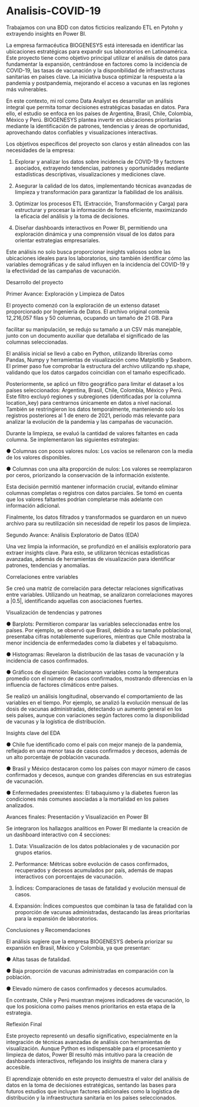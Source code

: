 # Analisis-COVID-19
Trabajamos con una BDD con datos ficticios realizando ETL en Pytohn y extrayendo insights en Power BI.


La empresa farmacéutica BIOGENESYS está interesada en identificar las ubicaciones estratégicas para expandir sus laboratorios en Latinoamérica. Este proyecto tiene como objetivo principal utilizar el análisis de datos para fundamentar la expansión, centrándose en factores como la incidencia de COVID-19, las tasas de vacunación y la disponibilidad de infraestructuras sanitarias en países clave. La iniciativa busca optimizar la respuesta a la pandemia y postpandemia, mejorando el acceso a vacunas en las regiones más vulnerables.

En este contexto, mi rol como Data Analyst es desarrollar un análisis integral que permita tomar decisiones estratégicas basadas en datos. Para ello, el estudio se enfoca en los países de Argentina, Brasil, Chile, Colombia, México y Perú. BIOGENESYS plantea invertir en ubicaciones prioritarias mediante la identificación de patrones, tendencias y áreas de oportunidad, aprovechando datos confiables y visualizaciones interactivas.

Los objetivos específicos del proyecto son claros y están alineados con las necesidades de la empresa:

1. Explorar y analizar los datos sobre incidencia de COVID-19 y factores asociados, extrayendo tendencias, patrones y oportunidades mediante estadísticas descriptivas, visualizaciones y mediciones clave.

2. Asegurar la calidad de los datos, implementando técnicas avanzadas de limpieza y transformación para garantizar la fiabilidad de los análisis.

3. Optimizar los procesos ETL (Extracción, Transformación y Carga) para estructurar y procesar la información de forma eficiente, maximizando la eficacia del análisis y la toma de decisiones.

4. Diseñar dashboards interactivos en Power BI, permitiendo una exploración dinámica y una comprensión visual de los datos para orientar estrategias empresariales.

Este análisis no solo busca proporcionar insights valiosos sobre las ubicaciones ideales para los laboratorios, sino también identificar cómo las variables demográficas y de salud influyen en la incidencia del COVID-19 y la efectividad de las campañas de vacunación.


Desarrollo del proyecto

Primer Avance: Exploración y Limpieza de Datos

El proyecto comenzó con la exploración de un extenso dataset proporcionado por Ingeniería de Datos. El archivo original contenía 12,216,057 filas y 50 columnas, ocupando un tamaño de 21 GB. Para

facilitar su manipulación, se redujo su tamaño a un CSV más manejable, junto con un documento auxiliar que detallaba el significado de las columnas seleccionadas.

El análisis inicial se llevó a cabo en Python, utilizando librerías como Pandas, Numpy y herramientas de visualización como Matplotlib y Seaborn. El primer paso fue comprobar la estructura del archivo utilizando np.shape, validando que los datos cargados coincidían con el tamaño especificado.

Posteriormente, se aplicó un filtro geográfico para limitar el dataset a los países seleccionados: Argentina, Brasil, Chile, Colombia, México y Perú. Este filtro excluyó regiones y subregiones (identificadas por la columna location_key) para centrarnos únicamente en datos a nivel nacional. También se restringieron los datos temporalmente, manteniendo solo los registros posteriores al 1 de enero de 2021, periodo más relevante para analizar la evolución de la pandemia y las campañas de vacunación.

Durante la limpieza, se evaluó la cantidad de valores faltantes en cada columna. Se implementaron las siguientes estrategias:

● Columnas con pocos valores nulos: Los vacíos se rellenaron con la media de los valores disponibles.

● Columnas con una alta proporción de nulos: Los valores se reemplazaron por ceros, priorizando la conservación de la información existente.

Esta decisión permitió mantener información crucial, evitando eliminar columnas completas o registros con datos parciales. Se tomó en cuenta que los valores faltantes podrían completarse más adelante con información adicional.

Finalmente, los datos filtrados y transformados se guardaron en un nuevo archivo para su reutilización sin necesidad de repetir los pasos de limpieza.


Segundo Avance: Análisis Exploratorio de Datos (EDA)

Una vez limpia la información, se profundizó en el análisis exploratorio para extraer insights clave. Para esto, se utilizaron técnicas estadísticas avanzadas, además de herramientas de visualización para identificar patrones, tendencias y anomalías.

Correlaciones entre variables

Se creó una matriz de correlación para detectar relaciones significativas entre variables. Utilizando un heatmap, se analizaron correlaciones mayores a |0.5|, identificando aquellas con asociaciones fuertes.

Visualización de tendencias y patrones

● Barplots: Permitieron comparar las variables seleccionadas entre los países. Por ejemplo, se observó que Brasil, debido a su tamaño poblacional, presentaba cifras notablemente superiores, mientras que Chile mostraba la menor incidencia de enfermedades como la diabetes y el tabaquismo.

● Histogramas: Revelaron la distribución de las tasas de vacunación y la incidencia de casos confirmados.

● Gráficos de dispersión: Relacionaron variables como la temperatura promedio con el número de casos confirmados, mostrando diferencias en la influencia de factores climáticos entre países.

Se realizó un análisis longitudinal, observando el comportamiento de las variables en el tiempo. Por ejemplo, se analizó la evolución mensual de las dosis de vacunas administradas, detectando un aumento general en los seis países, aunque con variaciones según factores como la disponibilidad de vacunas y la logística de distribución.

Insights clave del EDA

● Chile fue identificado como el país con mejor manejo de la pandemia, reflejado en una menor tasa de casos confirmados y decesos, además de un alto porcentaje de población vacunada.

● Brasil y México destacaron como los países con mayor número de casos confirmados y decesos, aunque con grandes diferencias en sus estrategias de vacunación.

● Enfermedades preexistentes: El tabaquismo y la diabetes fueron las condiciones más comunes asociadas a la mortalidad en los países analizados.


Avances finales: Presentación y Visualización en Power BI

Se integraron los hallazgos analíticos en Power BI mediante la creación de un dashboard interactivo con 4 secciones:

1. Data: Visualización de los datos poblacionales y de vacunación por grupos etarios.

2. Performance: Métricas sobre evolución de casos confirmados, recuperados y decesos acumulados por país, además de mapas interactivos con porcentajes de vacunación.

3. Índices: Comparaciones de tasas de fatalidad y evolución mensual de casos.

4. Expansión: Índices compuestos que combinan la tasa de fatalidad con la proporción de vacunas administradas, destacando las áreas prioritarias para la expansión de laboratorios.


Conclusiones y Recomendaciones

El análisis sugiere que la empresa BIOGENESYS debería priorizar su expansión en Brasil, México y Colombia, ya que presentan:

● Altas tasas de fatalidad.

● Baja proporción de vacunas administradas en comparación con la población.

● Elevado número de casos confirmados y decesos acumulados.

En contraste, Chile y Perú muestran mejores indicadores de vacunación, lo que los posiciona como países menos prioritarios en esta etapa de la estrategia.


Reflexión Final

Este proyecto representó un desafío significativo, especialmente en la integración de técnicas avanzadas de análisis con herramientas de visualización. Aunque Python es indispensable para el procesamiento y limpieza de datos, Power BI resultó más intuitivo para la creación de dashboards interactivos, reflejando los insights de manera clara y accesible.

El aprendizaje obtenido en este proyecto demuestra el valor del análisis de datos en la toma de decisiones estratégicas, sentando las bases para futuros estudios que incluyan factores adicionales como la logística de distribución y la infraestructura sanitaria en los países seleccionados.
